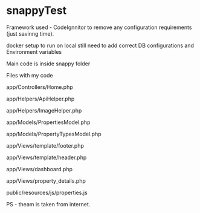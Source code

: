 # snappyTest

Framework used - CodeIgnnitor to remove any configuration requirements (just savinng time).

docker setup to run on local still need to add correct DB configurations and Environment variables

Main code is inside snappy folder

Files with my code

app/Controllers/Home.php

app/Helpers/ApiHelper.php

app/Helpers/ImageHelper.php

app/Models/PropertiesModel.php

app/Models/PropertyTypesModel.php

app/Views/template/footer.php

app/Views/template/header.php

app/Views/dashboard.php

app/Views/property_details.php

public/resources/js/properties.js

PS - theam is taken from internet.
